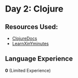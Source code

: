 # Day 2: Clojure

## Resources Used:
* [ClojureDocs](https://clojuredocs.org)
* [LearnXinYminutes](https://learnxinyminutes.com/docs/clojure/)

## Language Experience
**0** (Limited Experience)

